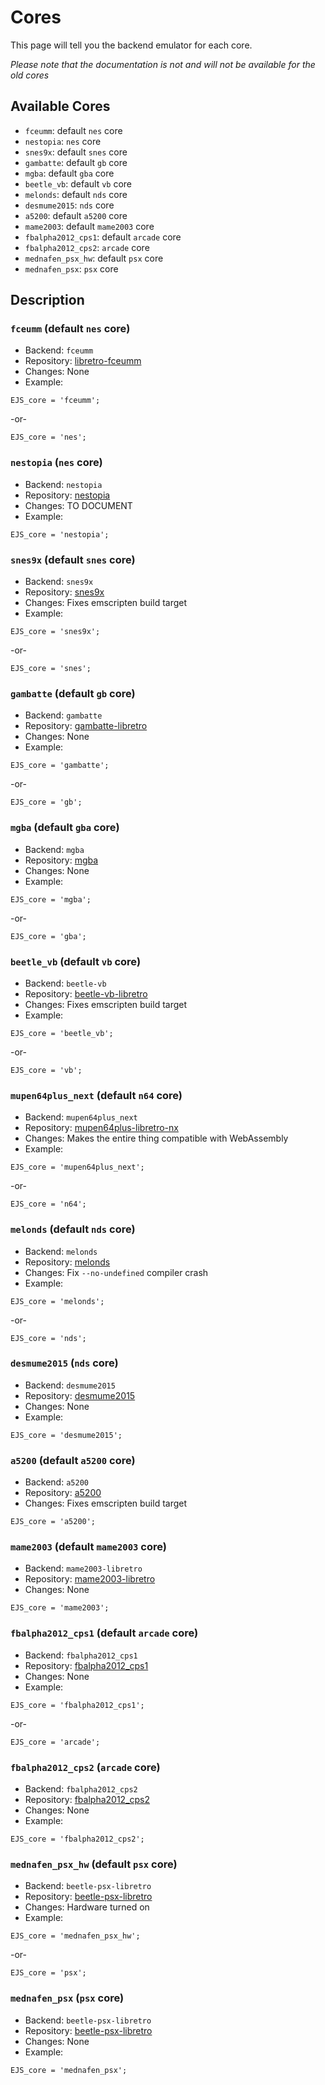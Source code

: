 # Cores

This page will tell you the backend emulator for each core.

*Please note that the documentation is not and will not be available for the old cores*

## Available Cores

- `fceumm`: default `nes` core<br>
- `nestopia`: `nes` core<br>
- `snes9x`: default `snes` core<br>
- `gambatte`: default `gb` core<br>
- `mgba`: default `gba` core<br>
- `beetle_vb`: default `vb` core<br>
- `melonds`: default `nds` core<br>
- `desmume2015`: `nds` core<br>
- `a5200`: default `a5200` core<br>
- `mame2003`: default `mame2003` core<br>
- `fbalpha2012_cps1`: default `arcade` core<br>
- `fbalpha2012_cps2`: `arcade` core<br>
- `mednafen_psx_hw`: default `psx` core<br>
- `mednafen_psx`: `psx` core<br>



## Description

### `fceumm` (default `nes` core)

- Backend: `fceumm`
- Repository: [libretro-fceumm](https://github.com/libretro/libretro-fceumm)
- Changes: None
- Example:
```
EJS_core = 'fceumm';
```
-or-
```
EJS_core = 'nes';
```

### `nestopia` (`nes` core)

- Backend: `nestopia`
- Repository: [nestopia](https://github.com/ethanaobrien/nestopia)
- Changes: TO DOCUMENT
- Example:
```
EJS_core = 'nestopia';
```


### `snes9x` (default `snes` core)

- Backend: `snes9x`
- Repository: [snes9x](https://github.com/ethanaobrien/snes9x)
- Changes: Fixes emscripten build target
- Example:
```
EJS_core = 'snes9x';
```
-or-
```
EJS_core = 'snes';
```


### `gambatte` (default `gb` core)

- Backend: `gambatte`
- Repository: [gambatte-libretro](https://github.com/libretro/gambatte-libretro)
- Changes: None
- Example:
```
EJS_core = 'gambatte';
```
-or-
```
EJS_core = 'gb';
```


### `mgba` (default `gba` core)

- Backend: `mgba`
- Repository: [mgba](https://github.com/libretro/mgba)
- Changes: None
- Example:
```
EJS_core = 'mgba';
```
-or-
```
EJS_core = 'gba';
```


### `beetle_vb` (default `vb` core)

- Backend: `beetle-vb`
- Repository: [beetle-vb-libretro](https://github.com/ethanaobrien/beetle-vb-libretro)
- Changes: Fixes emscripten build target
- Example:
```
EJS_core = 'beetle_vb';
```
-or-
```
EJS_core = 'vb';
```


### `mupen64plus_next` (default `n64` core)

- Backend: `mupen64plus_next`
- Repository: [mupen64plus-libretro-nx](https://github.com/ethanaobrien/mupen64plus-libretro-nx)
- Changes: Makes the entire thing compatible with WebAssembly
- Example:
```
EJS_core = 'mupen64plus_next';
```
-or-
```
EJS_core = 'n64';
```


### `melonds` (default `nds` core)

- Backend: `melonds`
- Repository: [melonds](https://github.com/ethanaobrien/melonds)
- Changes: Fix `--no-undefined` compiler crash
- Example:
```
EJS_core = 'melonds';
```
-or-
```
EJS_core = 'nds';
```


### `desmume2015` (`nds` core)

- Backend: `desmume2015`
- Repository: [desmume2015](https://github.com/libretro/desmume2015)
- Changes: None
- Example:
```
EJS_core = 'desmume2015';
```


### `a5200` (default `a5200` core)

- Backend: `a5200`
- Repository: [a5200](https://github.com/ethanaobrien/a5200)
- Changes: Fixes emscripten build target
```
EJS_core = 'a5200';
```


### `mame2003` (default `mame2003` core)

- Backend: `mame2003-libretro`
- Repository: [mame2003-libretro](https://github.com/libretro/mame2003-libretro)
- Changes: None
```
EJS_core = 'mame2003';
```


### `fbalpha2012_cps1` (default `arcade` core)

- Backend: `fbalpha2012_cps1`
- Repository: [fbalpha2012_cps1](https://github.com/libretro/fbalpha2012_cps1)
- Changes: None
- Example:
```
EJS_core = 'fbalpha2012_cps1';
```
-or-
```
EJS_core = 'arcade';
```


### `fbalpha2012_cps2` (`arcade` core)

- Backend: `fbalpha2012_cps2`
- Repository: [fbalpha2012_cps2](https://github.com/libretro/fbalpha2012_cps2)
- Changes: None
- Example:
```
EJS_core = 'fbalpha2012_cps2';
```


### `mednafen_psx_hw` (default `psx` core)

- Backend: `beetle-psx-libretro`
- Repository: [beetle-psx-libretro](https://github.com/libretro/beetle-psx-libretro)
- Changes: Hardware turned on
- Example:
```
EJS_core = 'mednafen_psx_hw';
```
-or-
```
EJS_core = 'psx';
```


### `mednafen_psx` (`psx` core)

- Backend: `beetle-psx-libretro`
- Repository: [beetle-psx-libretro](https://github.com/libretro/beetle-psx-libretro)
- Changes: None
- Example:
```
EJS_core = 'mednafen_psx';
```


